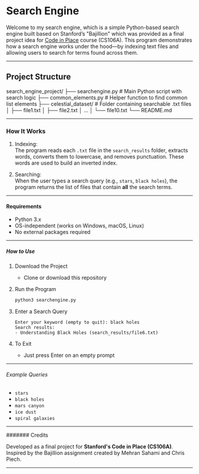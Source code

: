 # Search Engine

Welcome to my search engine, which is a simple Python-based search engine built based on Stanford’s "Bajillion" which was provided as a final project idea for [Code in Place](https://codeinplace.stanford.edu) course (CS106A). This program demonstrates how a search engine works under the hood—by indexing text files and allowing users to search for terms found across them.

---

## Project Structure

search_engine_project/
├── searchengine.py # Main Python script with search logic
├── common_elements.py # Helper function to find common list elements
├── celestial_dataset/ # Folder containing searchable .txt files
│ ├── file1.txt
│ ├── file2.txt
│ ...
│ └── file10.txt
└── README.md

---

### How It Works

1. Indexing:  
   The program reads each `.txt` file in the `search_results` folder, extracts words, converts them to lowercase, and removes punctuation. These words are used to build an inverted index.

2. Searching:  
   When the user types a search query (e.g., `stars`, `black holes`), the program returns the list of files that contain **all** the search terms.

---

#### Requirements

- Python 3.x
- OS-independent (works on Windows, macOS, Linux)
- No external packages required

---

##### How to Use

1. Download the Project
    - Clone or download this repository

2. Run the Program
    ```bash
    python3 searchengine.py
    ```

3. Enter a Search Query
    ```
    Enter your keyword (empty to quit): black holes
    Search results:
    - Understanding Black Holes (search_results/file6.txt)
    ```

4. To Exit
    - Just press Enter on an empty prompt

---

###### Example Queries

- `stars`
- `black holes`
- `mars canyon`
- `ice dust`
- `spiral galaxies`

---

####### Credits

Developed as a final project for **Stanford's Code in Place (CS106A)**.  
Inspired by the Bajillion assignment created by Mehran Sahami and Chris Piech.

---